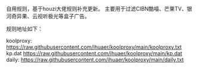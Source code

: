 自用规则，基于houzi大佬规则补充更新。
主要用于过滤CIBN酷喵、芒果TV、银河奇异果、云视听极光等盒子广告。

规则地址如下：


koolproxy:
https://raw.githubusercontent.com/ihuaer/koolproxy/main/koolproxy.txt
kp.dat
https://raw.githubusercontent.com/ihuaer/koolproxy/main/kp.dat
daily:
https://raw.githubusercontent.com/ihuaer/koolproxy/main/daily.txt

